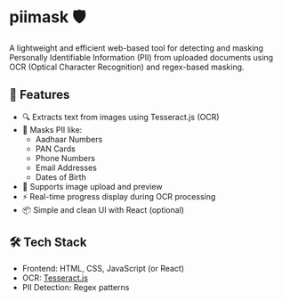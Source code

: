 # piimask 🛡️

A lightweight and efficient web-based tool for detecting and masking Personally Identifiable Information (PII) from uploaded documents using OCR (Optical Character Recognition) and regex-based masking.

## 🚀 Features

- 🔍 Extracts text from images using Tesseract.js (OCR)
- 🔐 Masks PII like:
  - Aadhaar Numbers
  - PAN Cards
  - Phone Numbers
  - Email Addresses
  - Dates of Birth
- 📸 Supports image upload and preview
- ⚡ Real-time progress display during OCR processing
- 📦 Simple and clean UI with React (optional)

## 🛠️ Tech Stack

- Frontend: HTML, CSS, JavaScript (or React)
- OCR: [Tesseract.js](https://github.com/naptha/tesseract.js)
- PII Detection: Regex patterns
